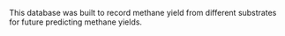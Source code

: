 This database was built to record methane yield from different substrates for future predicting methane yields.
